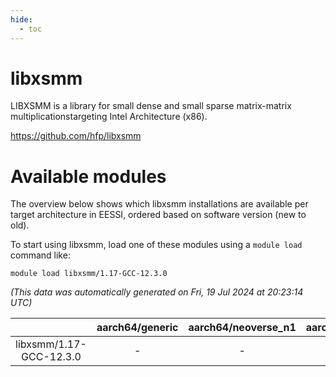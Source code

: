 ```yaml
---
hide:
  - toc
---
```


libxsmm
=======


LIBXSMM is a library for small dense and small sparse matrix-matrix multiplicationstargeting Intel Architecture (x86).

https://github.com/hfp/libxsmm
# Available modules


The overview below shows which libxsmm installations are available per target architecture in EESSI, ordered based on software version (new to old).

To start using libxsmm, load one of these modules using a `module load` command like:

```shell
module load libxsmm/1.17-GCC-12.3.0
```

*(This data was automatically generated on Fri, 19 Jul 2024 at 20:23:14 UTC)*  

| |aarch64/generic|aarch64/neoverse_n1|aarch64/neoverse_v1|x86_64/generic|x86_64/amd/zen2|x86_64/amd/zen3|x86_64/intel/haswell|x86_64/intel/skylake_avx512|
| :---: | :---: | :---: | :---: | :---: | :---: | :---: | :---: | :---: |
|libxsmm/1.17-GCC-12.3.0|-|-|-|x|x|x|x|x|

